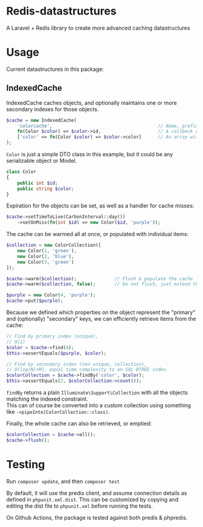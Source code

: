 # Redis-datastructures
A Laravel + Redis library to create more advanced caching datastructures

# Usage

Current datastructures in this package:

## IndexedCache

IndexedCache caches objects, and optionally maintains one or more secondary indexes for those objects.

```php
$cache = new IndexedCache(
    'colorcache',                                       // Name, prefix where the cached objects are stored
    fn(Color $color) => $color->id,                     // A callbeck used to determine where the (integer) primary key can be found on the object
    ['color' => fn(Color $color) => $color->color]      // An array with secondary index definitions.
);
```

`Color` is just a simple DTO class in this example, but it could be any serializable object or Model.

```php
class Color
{
    public int $id;
    public string $color;
}
```

Expiration for the objects can be set, as well as a handler for cache misses:

```php
$cache->setTimeToLive(CarbonInterval::day())
    ->setOnMiss(fn(int $id) => new Color($id, 'purple'));
```

The cache can be warmed all at once, or populated with individual items:

```php
$collection = new ColorCollection([
    new Color(1, 'green'),
    new Color(2, 'blue'),
    new Color(3, 'green')
]);

$cache->warm($collection);              // Flush & populate the cache
$cache->warm($collection, false);       // Do not flush, just extend the cache with missing items

$purple = new Color(4, 'purple');
$cache->put($purple); 
```

Because we defined which properties on the object represent the "primary" and (optionally) "secondary" keys, we can efficiently retrieve items from the cache:

```php
// Find by primary index (unique),
// O(1)
$color = $cache->find(4);
$this->assertEquals($purple, $color);

// Find by secondary index (non unique, collection),
// O(log(N)+M), equal time complexity to an SQL BTREE index.
$colorCollection = $cache->findBy('color', $color);
$this->assertEquals(2, $colorCollection->count());
```

`findBy` returns a plain `Illuminate\Support\Collection` with all the objects matching the indexed constraint.  
This can of course be converted into a custom collection using something like `->pipeInto(ColorCollection::class)`.

Finally, the whole cache can also be retrieved, or emptied:
```php
$colorCollection = $cache->all();
$cache->flush();
```



# Testing
Run `composer update`, and then `composer test`

By default, it will use the predis client, and assume connection details as defined in `phpunit.xml.dist`.
This can be customized by copying and editing the dist file to `phpunit.xml` before running the tests.

On Github Actions, the package is tested against both predis & phpredis. 
